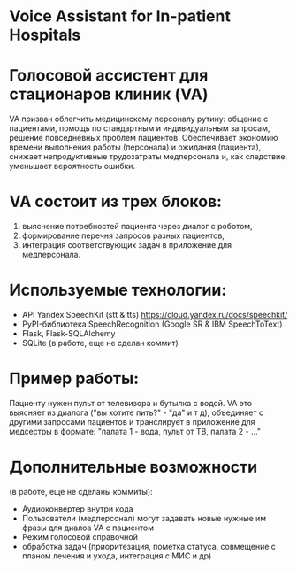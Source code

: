 # Voice Assistant for In-patient Hospitals

# Голосовой ассистент для стационаров клиник (VA)

VA призван облегчить медицинскому персоналу рутину: общение с пациентами, помощь по стандартным и индивидуальным запросам, решение повседневных проблем пациентов. Обеспечивает экономию времени выполнения работы (персонала) и ожидания (пациента), снижает непродуктивные трудозатраты медперсонала и, как следствие, уменьшает вероятность ошибки.

# VA состоит из трех блоков: 
1. выяснение потребностей пациента через диалог с роботом, 
2. формирование перечня запросов разных пациентов, 
3. интеграция соответствующих задач в приложение для медперсонала. 

# Используемые технологии:
- API Yandex SpeechKit (stt & tts) https://cloud.yandex.ru/docs/speechkit/
- PyPI-библиотека SpeechRecognition (Google SR & IBM SpeechToText)
- Flask, Flask-SQLAlchemy
- SQLite (в работе, еще не сделан коммит)

# Пример работы:
Пациенту нужен пульт от телевизора и бутылка с водой. VA это выясняет из диалога ("вы хотите пить?" - "да" и т д), объединяет с другими запросами пациентов и транслирует в приложение для медсестры в формате: "палата 1 - вода, пульт от ТВ, палата 2 - ..."

# Дополнительные возможности 
(в работе, еще не сделаны коммиты):
- Аудиоконвертер внутри кода
- Пользователи (медперсонал) могут задавать новые нужные им фразы для диалоа VA с пациентом
- Режим голосовой справочной
- обработка задач (приоритезация, пометка статуса, совмещение с планом лечения и ухода, интеграция с МИС и др)
 
